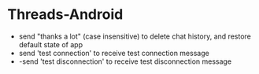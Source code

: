 # Threads-Android
- send "thanks a lot" (case insensitive) to delete chat history, and restore default state of app
- send 'test connection' to receive test connection message
- -send 'test disconnection' to receive test disconnection message
